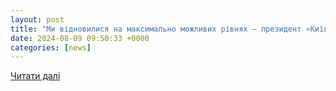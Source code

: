 ```yaml
---
layout: post
title: "Ми відновилися на максимально можливих рівнях – президент «Київстару» про результати ІІ кв.-2024"
date: 2024-08-09 09:50:33 +0000
categories: [news]
---
```


[Читати далі](https://interfax.com.ua/news/interview/1005845.html)
